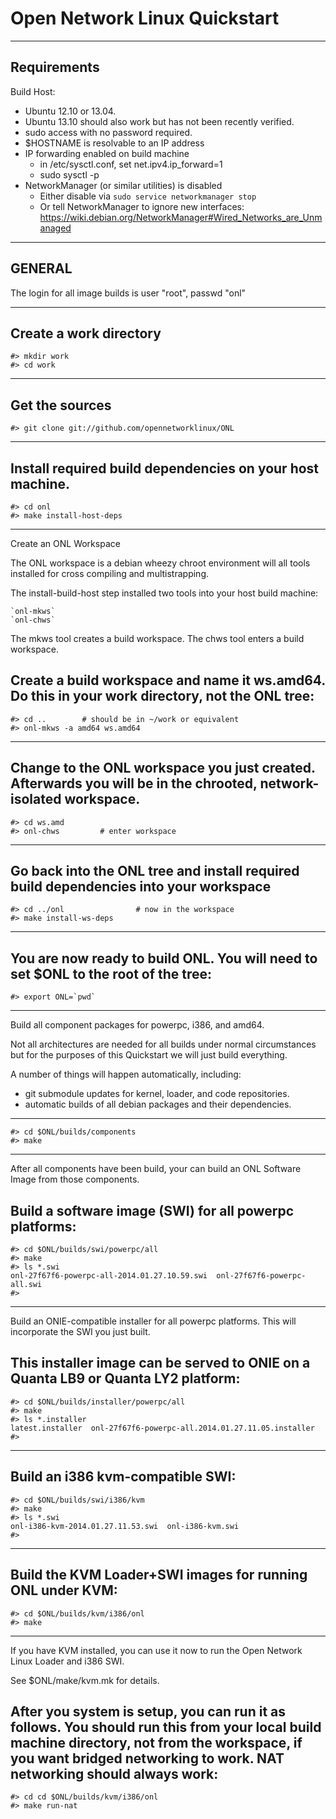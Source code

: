 Open Network Linux Quickstart
=============================

------------------------------------------------------------
Requirements
------------------------------------------------------------
Build Host:
- Ubuntu 12.10 or 13.04.
- Ubuntu 13.10 should also work but has not
  been recently verified.
- sudo access with no password required.
- $HOSTNAME is resolvable to an IP address
- IP forwarding enabled on build machine
	* in /etc/sysctl.conf, set net.ipv4.ip_forward=1
	* sudo sysctl -p
- NetworkManager (or similar utilities) is disabled
    * Either disable via `sudo service networkmanager stop`
    * Or tell NetworkManager to ignore new interfaces:
        https://wiki.debian.org/NetworkManager#Wired_Networks_are_Unmanaged

------------------------------------------------------------
GENERAL
------------------------------------------------------------
The login for all image builds is user "root", passwd "onl"


------------------------------------------------------------
Create a work directory
------------------------------------------------------------
    #> mkdir work
    #> cd work

------------------------------------------------------------
Get the sources
------------------------------------------------------------
    #> git clone git://github.com/opennetworklinux/ONL


------------------------------------------------------------
Install required build dependencies on your host machine.
------------------------------------------------------------
    #> cd onl
    #> make install-host-deps


------------------------------------------------------------
Create an ONL Workspace

The ONL workspace is a debian wheezy chroot environment
will all tools installed for cross compiling and
multistrapping.

The install-build-host step installed two tools into your
host build machine:

    `onl-mkws`
    `onl-chws`

The mkws tool creates a build workspace.
The chws tool enters a build workspace.

Create a build workspace and name it ws.amd64.
Do this in your work directory, not the ONL tree:
------------------------------------------------------------
    #> cd ..		# should be in ~/work or equivalent
    #> onl-mkws -a amd64 ws.amd64




------------------------------------------------------------
Change to the ONL workspace you just created.
Afterwards you will be in the chrooted, network-isolated
workspace.
------------------------------------------------------------
    #> cd ws.amd
    #> onl-chws         # enter workspace


------------------------------------------------------------
Go back into the ONL tree and install required build
dependencies into your workspace
------------------------------------------------------------
    #> cd ../onl                # now in the workspace
    #> make install-ws-deps


------------------------------------------------------------
You are now ready to build ONL.
You will need to set $ONL to the root of the tree:
------------------------------------------------------------
    #> export ONL=`pwd`

------------------------------------------------------------
Build all component packages for powerpc, i386, and amd64.

Not all architectures are needed for all builds under
normal circumstances but for the purposes of this Quickstart
we will just build everything.

A number of things will happen automatically, including:
- git submodule updates for kernel, loader, and code repositories.
- automatic builds of all debian packages and their dependencies.

------------------------------------------------------------
    #> cd $ONL/builds/components
    #> make


------------------------------------------------------------
After all components have been build, your can build an ONL
Software Image from those components.

Build a software image (SWI) for all powerpc platforms:
------------------------------------------------------------
    #> cd $ONL/builds/swi/powerpc/all
    #> make
    #> ls *.swi
    onl-27f67f6-powerpc-all-2014.01.27.10.59.swi  onl-27f67f6-powerpc-all.swi
    #>

------------------------------------------------------------
Build an ONIE-compatible installer for all powerpc platforms.
This will incorporate the SWI you just built.

This installer image can be served to ONIE on a Quanta LB9
or Quanta LY2 platform:
------------------------------------------------------------
    #> cd $ONL/builds/installer/powerpc/all
    #> make
    #> ls *.installer
    latest.installer  onl-27f67f6-powerpc-all.2014.01.27.11.05.installer
    #>



------------------------------------------------------------
Build an i386 kvm-compatible SWI:
------------------------------------------------------------
    #> cd $ONL/builds/swi/i386/kvm
    #> make
    #> ls *.swi
    onl-i386-kvm-2014.01.27.11.53.swi  onl-i386-kvm.swi
    #>



------------------------------------------------------------
Build the KVM Loader+SWI images for running ONL under KVM:
------------------------------------------------------------
    #> cd $ONL/builds/kvm/i386/onl
    #> make


------------------------------------------------------------
If you have KVM installed, you can use it now to run
the Open Network Linux Loader and i386 SWI.

See $ONL/make/kvm.mk for details.

After you system is setup, you can run it as follows.
You should run this from your local build machine directory,
not from the workspace, if you want bridged networking to work.
NAT networking should always work:
------------------------------------------------------------
    #> cd cd $ONL/builds/kvm/i386/onl
    #> make run-nat
